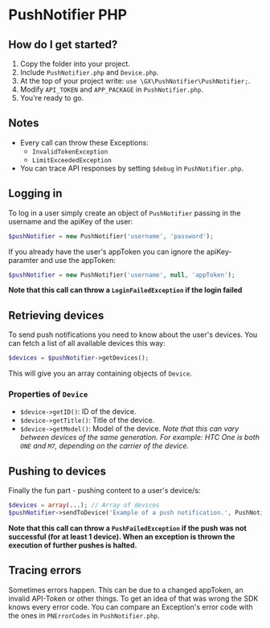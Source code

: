 # PushNotifier PHP

## How do I get started?

1. Copy the folder into your project.
2. Include `PushNotifier.php` and `Device.php`.
3. At the top of your project write: `use \GX\PushNotifier\PushNotifier;`.
4. Modify `API_TOKEN` and `APP_PACKAGE` in `PushNotifier.php`.
5. You're ready to go.

## Notes

- Every call can throw these Exceptions:
	- `InvalidTokenException`
	- `LimitExceededException`
- You can trace API responses by setting `$debug` in `PushNotifier.php`.


## Logging in

To log in a user simply create an object of `PushNotifier` passing in the username and the apiKey of the user:

```php
$pushNotifier = new PushNotifier('username', 'password');
```

If you already have the user's appToken you can ignore the apiKey-paramter and use the appToken:

```php
$pushNotifier = new PushNotifier('username', null, 'appToken');
```

**Note that this call can throw a `LoginFailedException` if the login failed**

## Retrieving devices

To send push notifications you need to know about the user's devices. You can fetch a list of all available devices this way:

```php
$devices = $pushNotifier->getDevices();
```

This will give you an array containing objects of `Device`.

### Properties of `Device`

- `$device->getID()`: ID of the device.
- `$device->getTitle()`: Title of the device.
- `$device->getModel()`: Model of the device. *Note that this can vary between devices of the same generation. For example: HTC One is both `ONE` and `M7`, depending on the carrier of the device.*

## Pushing to devices

Finally the fun part - pushing content to a user's device/s:

```php
$devices = array(...); // Array of devices
$pushNotifier->sendToDevice('Example of a push notification.', PushNotifier::TYPE_MESSAGE, $devices);
```
	
**Note that this call can throw a `PushFailedException` if the push was not successful (for at least 1 device). When an exception is thrown the execution of further pushes is halted.**

## Tracing errors

Sometimes errors happen. This can be due to a changed appToken, an invalid API-Token or other things. To get an idea of that was wrong the SDK knows every error code. You can compare an Exception's error code with the ones in `PNErrorCodes` in `PushNotifier.php`.
